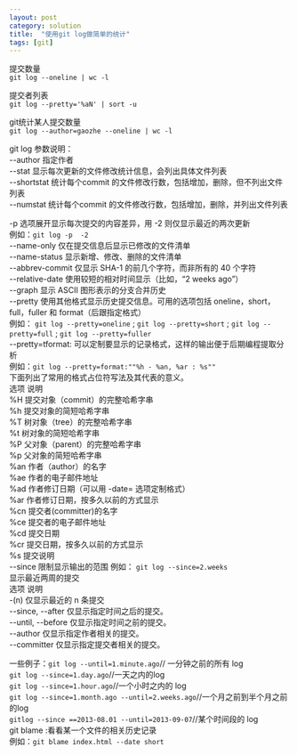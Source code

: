 ```yaml
---
layout: post
category: solution
title:  "使用git log做简单的统计"
tags: [git]
---
```

提交数量  
`git log --oneline | wc -l`  
<!-- more -->
提交者列表  
`git log --pretty='%aN' | sort -u`  

git统计某人提交数量  
`git log --author=gaozhe --oneline | wc -l`

git log 参数说明：  
--author   指定作者  
--stat   显示每次更新的文件修改统计信息，会列出具体文件列表  
--shortstat    统计每个commit 的文件修改行数，包括增加，删除，但不列出文件列表  
--numstat   统计每个commit 的文件修改行数，包括增加，删除，并列出文件列表


-p 选项展开显示每次提交的内容差异，用 -2 则仅显示最近的两次更新  
例如：`git log -p  -2`  
--name-only 仅在提交信息后显示已修改的文件清单  
--name-status 显示新增、修改、删除的文件清单  
--abbrev-commit 仅显示 SHA-1 的前几个字符，而非所有的 40 个字符  
--relative-date 使用较短的相对时间显示（比如，“2 weeks ago”）  
--graph 显示 ASCII 图形表示的分支合并历史  
--pretty 使用其他格式显示历史提交信息。可用的选项包括 oneline，short，full，fuller 和 format（后跟指定格式）  
例如： `git log --pretty=oneline` ; `git log --pretty=short` ; `git log --pretty=full` ; `git log --pretty=fuller`  
--pretty=tformat: 可以定制要显示的记录格式，这样的输出便于后期编程提取分析  
例如：`git log --pretty=format:""%h - %an, %ar : %s""`  
下面列出了常用的格式占位符写法及其代表的意义。                     
       选项       说明                  
       %H      提交对象（commit）的完整哈希字串               
       %h      提交对象的简短哈希字串               
       %T      树对象（tree）的完整哈希字串                   
       %t      树对象的简短哈希字串                    
       %P      父对象（parent）的完整哈希字串               
       %p      父对象的简短哈希字串                   
       %an     作者（author）的名字              
       %ae     作者的电子邮件地址                
       %ad     作者修订日期（可以用 -date= 选项定制格式）                   
       %ar     作者修订日期，按多久以前的方式显示                    
       %cn     提交者(committer)的名字                
       %ce     提交者的电子邮件地址                    
       %cd     提交日期                
       %cr     提交日期，按多久以前的方式显示              
       %s      提交说明  
--since  限制显示输出的范围
例如： `git log --since=2.weeks`    
显示最近两周的提交  
       选项 说明                
       -(n)    仅显示最近的 n 条提交                    
       --since, --after 仅显示指定时间之后的提交。                    
       --until, --before 仅显示指定时间之前的提交。                  
       --author 仅显示指定作者相关的提交。                
       --committer 仅显示指定提交者相关的提交。

一些例子：`git log --until=1.minute.ago`// 一分钟之前的所有 log    
`git log --since=1.day.ago`//一天之内的log    
`git log --since=1.hour.ago`//一个小时之内的 log       
`git log --since=1.month.ago --until=2.weeks.ago`//一个月之前到半个月之前的log     
`gitlog --since ==2013-08.01 --until=2013-09-07`//某个时间段的 log     
git blame :看看某一个文件的相关历史记录    
例如：`git blame index.html --date short`
